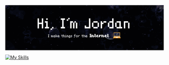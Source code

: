 <div align="center">
<img src="img/banner-2.png" alt="Hi I'm Jordan" align="center">
</div>

[![My Skills](https://skillicons.dev/icons?i=js,ts,html,css,nextjs,react,astro,nodejs,express,vscode,git,github,postgres,mysql,sqlite,mongo,prisma,tailwind,vercel,figma,ps)](https://skillicons.dev)

